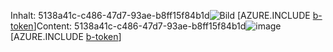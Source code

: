 <span data-ttu-id="d5dce-101">Inhalt: 5138a41c-c486-47d7-93ae-b8ff15f84b1d![Bild](d06a7566-f6a7-4bf1-83cb-5db6230ca7f8.png)
[AZURE.INCLUDE [b-token](202ae451-1982-4c29-9712-85a754114e6e.md)]</span><span class="sxs-lookup"><span data-stu-id="d5dce-101">Content: 5138a41c-c486-47d7-93ae-b8ff15f84b1d![image](d06a7566-f6a7-4bf1-83cb-5db6230ca7f8.png)
[AZURE.INCLUDE [b-token](202ae451-1982-4c29-9712-85a754114e6e.md)]</span></span>
